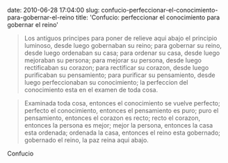 date: 2010-06-28 17:04:00
slug: confucio-perfeccionar-el-conocimiento-para-gobernar-el-reino
title: 'Confucio: perfeccionar el conocimiento para gobernar el reino'

    

> 

> 
> Los antiguos principes para poner de relieve aqui abajo el principio luminoso, desde luego gobernaban su reino; para gobernar su reino, desde luego ordenaban su casa; para ordenar su casa, desde luego mejoraban su persona; para mejorar su persona, desde luego rectificaban su corazon; para rectificar su corazon, desde luego purificaban su pensamiento; para purificar su pensamiento, desde luego perfeccionaban su conocimiento; la perfeccion del conocimiento esta en el examen de toda cosa.
> 
> 

> 
> Examinada toda cosa, entonces el conocimiento se vuelve perfecto; perfecto el conocimiento, entonces el pensamiento es puro; puro el pensamiento, entonces el corazon es recto; recto el corazon, entonces la persona es mejor; mejor la persona, entonces la casa esta ordenada; ordenada la casa, entonces el reino esta gobernado; gobernado el reino, la paz reina aqui abajo.
> 
> 

Confucio

  

